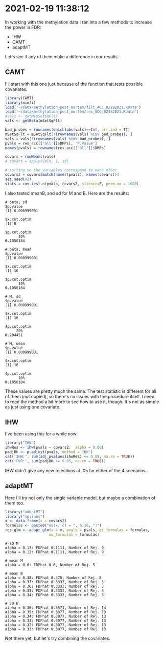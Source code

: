 # 2021-02-19 11:38:12

In working with the methylation data I ran into a few methods to increase the
power in FDR:

 * IHW
 * CAMT
 * adaptMT

Let's see if any of them make a difference in our results.

## CAMT

I'll start with this one just because of the function that tests possible
covariates.

```r
library(CAMT)
library(minfi)
load('~/data/methylation_post_mortem/filt_ACC_02182021.RData')
load('~/data/methylation_post_mortem/res_ACC_02182021.RData')
#vals <- getM(mSetSqFlt)
vals <- getBeta(mSetSqFlt)

bad_probes = rownames(which(abs(vals)==Inf, arr.ind = T))
mSetSqFlt = mSetSqFlt[!(rownames(vals) %in% bad_probes), ]
vals = vals[!(rownames(vals) %in% bad_probes), ]
pvals = res_acc[['all']]$DMPs[, 'P.Value']
names(pvals) = rownames(res_acc[['all']]$DMPs)

covars = rowMeans(vals)
# covars = apply(vals, 1, sd)

# sorting so the variables correspond to each other
covars2 = covars[match(names(pvals), names(covars))]
set.seed(42)
stats = cov.test.n(pvals, covars2, silence=F, perm.no = 1000)
```

I also tested meanB, and sd for M and B. Here are the results:

```
# beta, sd
$p.value
[1] 0.000999001

$x.cut.optim
[1] 8

$p.cut.optim
      10% 
0.1050184 

# beta, mean
$p.value
[1] 0.000999001

$x.cut.optim
[1] 16

$p.cut.optim
      10% 
0.1050184 

# M, sd
$p.value
[1] 0.000999001

$x.cut.optim
[1] 16

$p.cut.optim
     20% 
0.204451 

# M, mean
$p.value
[1] 0.000999001

$x.cut.optim
[1] 16

$p.cut.optim
      10% 
0.1050184 
```

These values are pretty much the same. The test statistic is different for all
of them (not copied), so there's no issues with the procedure itself. I need to
read the method a bit more to see how to use it, though. It's not as simple as
just using one covariate.

## IHW

I've been using this for a while now:

```r
library("IHW")
ihwRes <- ihw(pvals ~ covars2,  alpha = 0.05)
padjBH <- p.adjust(pvals, method = "BH")
cat('IHW:', sum(adj_pvalues(ihwRes) <= 0.05, na.rm = TRUE))
cat('FDR:', sum(padjBH <= 0.05, na.rm = TRUE))
```

IHW didn't give any new rejections at .05 for either of the 4 scenarios.

## adaptMT

Here I'll try not only the single variable model, but maybe a combination of
them too.

```r
library("adaptMT")
library("splines")
x <- data.frame(x = covars2)
formulas <- paste0("ns(x, df = ", 6:10, ")")
res_glm <- adapt_glm(x = x, pvals = pvals, pi_formulas = formulas,
                    mu_formulas = formulas)
```

```
# SD M
alpha = 0.13: FDPhat 0.1111, Number of Rej. 9
alpha = 0.12: FDPhat 0.1111, Number of Rej. 9

# mean M
alpha = 0.6: FDPhat 0.6, Number of Rej. 5

# mean B
alpha = 0.38: FDPhat 0.375, Number of Rej. 8
alpha = 0.37: FDPhat 0.3333, Number of Rej. 3
alpha = 0.36: FDPhat 0.3333, Number of Rej. 3
alpha = 0.35: FDPhat 0.3333, Number of Rej. 3
alpha = 0.34: FDPhat 0.3333, Number of Rej. 3

# SD B
alpha = 0.36: FDPhat 0.3571, Number of Rej. 14
alpha = 0.35: FDPhat 0.3077, Number of Rej. 13
alpha = 0.34: FDPhat 0.3077, Number of Rej. 13
alpha = 0.33: FDPhat 0.3077, Number of Rej. 13
alpha = 0.32: FDPhat 0.3077, Number of Rej. 13
alpha = 0.31: FDPhat 0.3077, Number of Rej. 13
```

Not there yet, but let's try combining the covariates.



